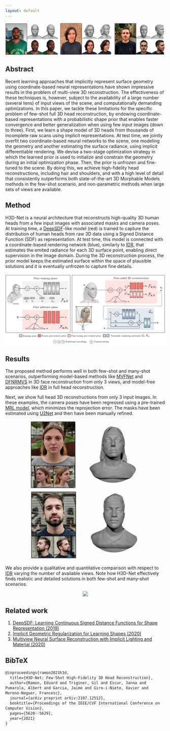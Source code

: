 ```yaml
---
layout: default
---
```


![](assets/images/teaser.png)

## Abstract

Recent learning approaches that implicitly represent surface geometry using coordinate-based neural representations have shown impressive results in the problem of multi-view 3D reconstruction. The effectiveness of these techniques is, however, subject to the availability of a large number (several tens) of input views of the scene, and computationally demanding optimizations. In this paper, we tackle these limitations for the specific problem of few-shot full 3D head reconstruction, by endowing coordinate-based representations with a probabilistic shape prior that enables faster convergence and better generalization when using few input images (down to three). First, we learn a shape model of 3D heads from thousands of incomplete raw scans using implicit representations. At test time, we jointly overfit two coordinate-based neural networks to the scene, one modeling the geometry and another estimating the surface radiance, using implicit differentiable rendering. We devise a two-stage optimization strategy in which the learned prior is used to initialize and constrain the geometry during an initial optimization phase. Then, the prior is unfrozen and fine-tuned to the scene. By doing this, we achieve high-fidelity head reconstructions, including hair and shoulders, and with a high level of detail that consistently outperforms both state-of-the-art 3D Morphable Models methods in the few-shot scenario, and non-parametric methods when large sets of views are available.

## Method

H3D-Net is a neural architecture that reconstructs high-quality 3D human heads from a few input images with associated masks and camera poses. At training time, a [DeepSDF](https://arxiv.org/abs/1901.05103)-like model (red) is trained to capture the distribution of human heads from raw 3D data using a Signed Distance Function (SDF) as representation. At test time, this model is connected with a coordinate-based rendering network (blue), similarly to [IDR](https://arxiv.org/abs/2003.09852), that estimates the emited radiance for each 3D surface point, enabling direct supervision in the image domain. During the 3D reconstruction process, the prior model keeps the estimated surface within the space of plausible solutions and it is eventually unfrozen to capture fine details.

![](assets/images/method.png)

## Results

The proposed method performs well in both few-shot and many-shot scenarios, outperforming model-based methods like [MVFNet](https://openaccess.thecvf.com/content_CVPR_2019/papers/Wu_MVF-Net_Multi-View_3D_Face_Morphable_Model_Regression_CVPR_2019_paper.pdf) and [DFNRMVS](https://openaccess.thecvf.com/content_CVPR_2020/papers/Bai_Deep_Facial_Non-Rigid_Multi-View_Stereo_CVPR_2020_paper.pdf) in 3D face reconstruction from only 3 views, and model-free approaches like [IDR](https://arxiv.org/abs/2003.09852) in full head reconstruction.

Next, we show full head 3D reconstructions from only 3 input images. In these examples, the camera poses have been regressed using a pre-trained [MRL model](https://openaccess.thecvf.com/content_ICCVW_2019/papers/GMDL/Ramon_Hyperparameter-Free_Losses_for_Model-Based_Monocular_Reconstruction_ICCVW_2019_paper.pdf), which minimizes the reprojection error. The masks have been estimated using [U2Net](https://arxiv.org/pdf/2005.09007.pdf) and then have been manually refined.

<p align="center">
  <img src="assets/images/3-views-1.gif" width="350" />
  <img src="assets/images/3-views-2.gif" width="350" />
</p>

We also provide a qualitative and quantitative comparison with respect to [IDR](https://arxiv.org/abs/2003.09852) varying the number of available views. Note how H3D-Net effectively finds realistic and detailed solutions in both few-shot and many-shot scenarios.

<p align="center">
  <img src="assets/images/h3dnet-idr.gif" />
</p>

## Related work

1. [DeepSDF: Learning Continuous Signed Distance Functions for Shape Representation (2019)](https://arxiv.org/abs/1901.05103)
2. [Implicit Geometric Regularization for Learning Shapes (2020)](https://arxiv.org/abs/2002.10099)
3. [Multiview Neural Surface Reconstruction with Implicit Lighting and Material (2020)](https://arxiv.org/abs/2003.09852)

## BibTeX

```
@inproceedings{ramon2021h3d,
  title={H3D-Net: Few-Shot High-Fidelity 3D Head Reconstruction},
  author={Ramon, Eduard and Triginer, Gil and Escur, Janna and Pumarola, Albert and Garcia, Jaime and Giro-i-Nieto, Xavier and Moreno-Noguer, Francesc},
  journal={arXiv preprint arXiv:2107.12512},
  booktitle={Proceedings of the IEEE/CVF International Conference on Computer Vision},
  pages={5620--5629},
  year={2021}
}
```
